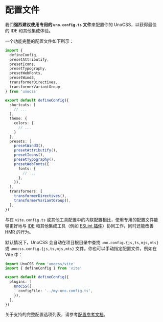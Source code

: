 # 配置文件

我们**强烈建议使用专用的 `uno.config.ts` 文件**来配置你的 UnoCSS，以获得最佳的 IDE 和其他集成体验。

一个功能完整的配置文件如下所示：

```ts twoslash [uno.config.ts]
import {
  defineConfig,
  presetAttributify,
  presetIcons,
  presetTypography,
  presetWebFonts,
  presetWind3,
  transformerDirectives,
  transformerVariantGroup
} from 'unocss'

export default defineConfig({
  shortcuts: [
    // ...
  ],
  theme: {
    colors: {
      // ...
    }
  },
  presets: [
    presetWind3(),
    presetAttributify(),
    presetIcons(),
    presetTypography(),
    presetWebFonts({
      fonts: {
        // ...
      },
    }),
  ],
  transformers: [
    transformerDirectives(),
    transformerVariantGroup(),
  ],
})
```

与在 `vite.config.ts` 或其他工具配置中的内联配置相比，使用专用的配置文件能够更好地与 [IDE](/integrations/vscode) 和其他集成工具（例如 [ESLint 插件](/integrations/eslint)）协同工作，同时还能改善 HMR 的行为。

默认情况下，UnoCSS 会自动在项目根目录中查找 `uno.config.{js,ts,mjs,mts}` 或 `unocss.config.{js,ts,mjs,mts}` 文件。你也可以手动指定配置文件，例如在 Vite 中：

```ts [vite.config.ts]
import UnoCSS from 'unocss/vite'
import { defineConfig } from 'vite'

export default defineConfig({
  plugins: [
    UnoCSS({
      configFile: '../my-uno.config.ts',
    }),
  ],
})
```

关于支持的完整配置选项列表，请参考[配置参考文档](/config/)。